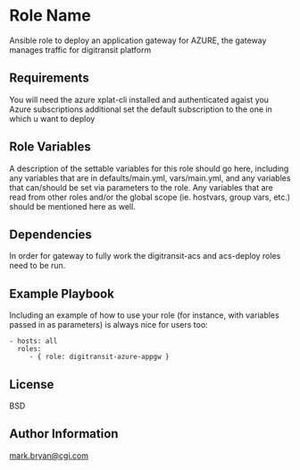 Role Name
=========

Ansible role to deploy an application gateway for AZURE, the gateway manages traffic for digitransit platform

Requirements
------------

You will need the azure xplat-cli installed and authenticated agaist you Azure subscriptions additional set the default subscription to the one in which u want to deploy

Role Variables
--------------

A description of the settable variables for this role should go here, including any variables that are in defaults/main.yml, vars/main.yml, and any variables that can/should be set via parameters to the role. Any variables that are read from other roles and/or the global scope (ie. hostvars, group vars, etc.) should be mentioned here as well.

Dependencies
------------

In order for gateway to fully work the digitransit-acs and acs-deploy roles need to be run. 

Example Playbook
----------------

Including an example of how to use your role (for instance, with variables passed in as parameters) is always nice for users too:

    - hosts: all
      roles:
         - { role: digitransit-azure-appgw }

License
-------

BSD

Author Information
------------------

mark.bryan@cgi.com
